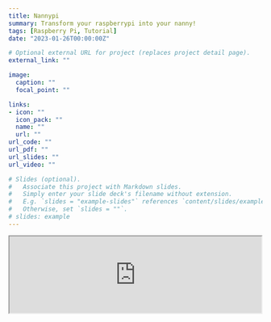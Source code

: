 ```yaml
---
title: Nannypi
summary: Transform your raspberrypi into your nanny!
tags: [Raspberry Pi, Tutorial]
date: "2023-01-26T00:00:00Z"

# Optional external URL for project (replaces project detail page).
external_link: ""

image:
  caption: ""
  focal_point: ""

links:
- icon: ""
  icon_pack: ""
  name: ""
  url: ""
url_code: ""
url_pdf: ""
url_slides: ""
url_video: ""

# Slides (optional).
#   Associate this project with Markdown slides.
#   Simply enter your slide deck's filename without extension.
#   E.g. `slides = "example-slides"` references `content/slides/example-slides.md`.
#   Otherwise, set `slides = ""`.
# slides: example
---
```


<iframe title="Embedded cell output" src="https://embed.deepnote.com/c3989ec9-95f0-4599-901b-e2af67fb864c/54f7157aa99c4e29b82a750c9ce1e3da/487a5e793e424c45852ac44283e346d7?height=152" height="152" width="500"/>

TBA